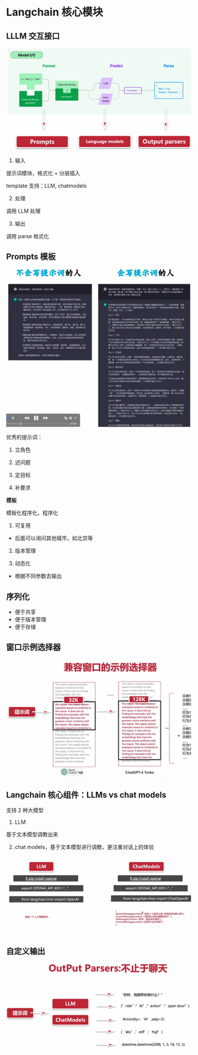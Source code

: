# Langchain 核心模块

## LLLM 交互接口

![alt text](./images/llmIO.png)

1. 输入

提示词模块，格式化 + 分层插入

template 支持：LLM, chatmodels

2. 处理

调用 LLM 处理

3. 输出

调用 parse 格式化

## Prompts 模板

![alt text](./images/prompts-use.png)

优秀的提示词：

1. 立角色

2. 述问题

3. 定目标

4. 补要求

**模板**

模板化程序化，程序化

1. 可复用

- 后面可以询问其他城市，如北京等

2. 版本管理

3. 动态化

- 根据不同参数去输出

## 序列化

- 便于共享
- 便于版本管理
- 便于存储

## 窗口示例选择器

![alt text](./images/chuangkoujr.png)

## Langchain 核心组件：LLMs vs chat models

支持 2 种大模型

1. LLM

基于文本模型调教出来

2. chat models，基于文本模型进行调教，更注重对话上的体验

![alt text](./images/llmandchatmodel.png)

## 自定义输出

![alt text](./images/customoutputparser.png)
